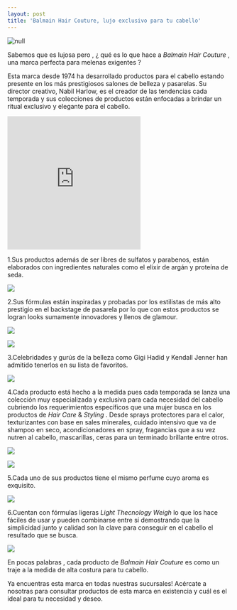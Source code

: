 ```yaml
---
layout: post
title: 'Balmain Hair Couture, lujo exclusivo para tu cabello'
---
```

![null](/img/uploads/balmain.jpg)

Sabemos que es lujosa pero , ¿ qué es lo que hace a _Balmain Hair Couture_ , una marca perfecta para melenas exigentes ?

Esta marca desde 1974 ha desarrollado productos para el cabello estando presente en los más prestigiosos salones de belleza y pasarelas. Su director creativo, Nabil Harlow, es el creador de las tendencias cada temporada y sus colecciones de productos están enfocadas a brindar un ritual exclusivo y elegante para el cabello.

<iframe width="300" height="300" src="https://www.youtube.com/embed/W7-Sqed4_Z4" frameborder="0" allow="accelerometer; autoplay; encrypted-media; gyroscope; picture-in-picture" allowfullscreen></iframe>

1.Sus productos además de ser libres de sulfatos y parabenos, están elaborados con ingredientes naturales como el elixir de argán y proteína de seda.

![](/img/uploads/serum.jpg)

2.Sus fórmulas están inspiradas y probadas por los estilistas de más alto prestigio en el backstage de pasarela por lo que con estos productos se logran looks sumamente innovadores y llenos de glamour. 

![](/img/uploads/balmainlook.jpg)

![](/img/uploads/balmainlookcadena.jpg)

3.Celebridades y gurús de la belleza como Gigi Hadid y Kendall Jenner han admitido tenerlos en su lista de favoritos.

![](/img/uploads/gigihadid.jpg)

4.Cada producto está hecho a la medida pues cada temporada se lanza una colección muy especializada y exclusiva para cada necesidad del cabello cubriendo los requerimientos específicos que una mujer busca en los productos de _Hair Care_ & _Styling_  . Desde sprays protectores para el calor, texturizantes con base en sales minerales, cuidado intensivo que va de shampoo en seco,  acondicionadores en spray, fragancias que a su vez nutren al cabello, mascarillas, ceras para un terminado brillante entre otros.

![](/img/uploads/texturizado.jpg)

![](/img/uploads/cera.jpg)

5.Cada uno de sus productos tiene el mismo perfume cuyo aroma es exquisito.

![](/img/uploads/balmainperfume.jpg)

6.Cuentan con fórmulas ligeras _Light Thecnology Weigh_ lo que los hace fáciles de usar y pueden combinarse entre sí demostrando que la simplicidad junto y calidad son la clave para conseguir en el cabello el resultado que se busca.

![](/img/uploads/balmainshampoo.jpg)

En pocas palabras , cada producto de _Balmain Hair Couture_ es como un traje a la medida de alta costura para tu cabello.

Ya encuentras esta marca en todas nuestras sucursales! Acércate a nosotras para consultar productos de esta marca en existencia y cuál es el ideal para tu necesidad y deseo.
